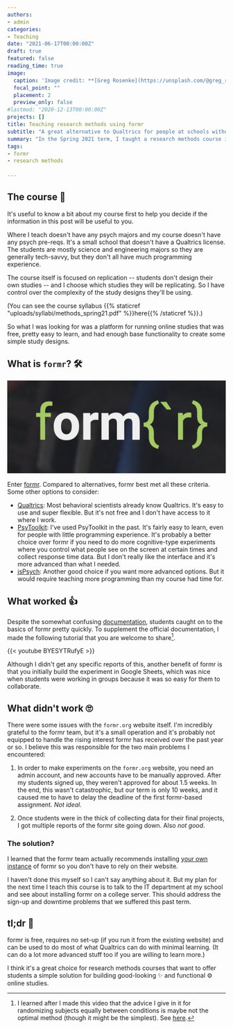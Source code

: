 ```yaml
---
authors:
- admin
categories:
- Teaching
date: "2021-06-17T00:00:00Z"
draft: true
featured: false
reading_time: true
image:
  caption: 'Image credit: **[Greg Rosenke](https://unsplash.com/@greg_rosenke?utm_source=unsplash&utm_medium=referral&utm_content=creditCopyText)** on **[Unsplash](https://unsplash.com/s/photos/build?utm_source=unsplash&utm_medium=referral&utm_content=creditCopyText)**.'
  focal_point: ""
  placement: 2
  preview_only: false
#lastmod: "2020-12-13T00:00:00Z"
projects: []
title: Teaching research methods using formr
subtitle: "A great alternative to Qualtrics for people at schools without access."
summary: "In the Spring 2021 term, I taught a research methods course in which students learned to build online studies using formr. I explain what worked, what didn't, and why I recommend using formr to others."
tags:
- formr
- research methods

---
```


## The course 🎒

It's useful to know a bit about my course first to help you decide if the information in this post will be useful to you.

Where I teach doesn't have any psych majors and my course doesn't have any psych pre-reqs. It's a small school that doesn't have a Qualtrics license. The students are mostly science and engineering majors so they are generally tech-savvy, but they don't all have much programming experience.

The course itself is focused on replication -- students don't design their own studies -- and I choose which studies they will be replicating. So I have control over the complexity of the study designs they'll be using.

(You can see the course syllabus {{% staticref "uploads/syllabi/methods_spring21.pdf" %}}here{{% /staticref %}}.)

So what I was looking for was a platform for running online studies that was free, pretty easy to learn, and had enough base functionality to create some simple study designs.

## What is `formr`? 🛠️

![formr](formr.png "formr")

Enter [formr](https://formr.org/). Compared to alternatives, formr best met all these criteria. Some other options to consider:

* [Qualtrics](https://www.qualtrics.com/): Most behavioral scientists already know Qualtrics. It's easy to use and super flexible. But it's not free and I don't have access to it where I work.
* [PsyToolkit](https://www.psytoolkit.org/): I've used PsyToolkit in the past. It's fairly easy to learn, even for people with little programming experience. It's probably a better choice over formr if you need to do more cognitive-type experiments where you control what people see on the screen at certain times and collect response time data. But I don't really like the interface and it's more advanced than what I needed.
* [jsPsych](https://www.jspsych.org/): Another good choice if you want more advanced options. But it would require teaching more programming than my course had time for.

## What worked 👍

Despite the somewhat confusing [documentation](https://formr.org/documentation), students caught on to the basics of formr pretty quickly. To supplement the official documentation, I made the following tutorial that you are welcome to share[^1].

[^1]: I learned after I made this video that the advice I give in it for randomizing subjects equally between conditions is maybe not the optimal method (though it might be the simplest). See [here](https://groups.google.com/g/formr/c/BRRxQi9pFhM/m/Hs2VyKCOAwAJ).

{{< youtube BYESYTRufyE >}}

Although I didn't get any specific reports of this, another benefit of formr is that you initially build the experiment in Google Sheets, which was nice when students were working in groups because it was so easy for them to collaborate.

## What didn't work 🙄

There were some issues with the `formr.org` website itself. I'm incredibly grateful to the formr team, but it's a small operation and it's probably not equipped to handle the rising interest formr has received over the past year or so. I believe this was responsible for the two main problems I encountered:

1. In order to make experiments on the `formr.org` website, you need an admin account, and new accounts have to be manually approved. After my students signed up, they weren't approved for about 1.5 weeks. In the end, this wasn't catastrophic, but our term is only 10 weeks, and it caused me to have to delay the deadline of the first formr-based assignment. *Not ideal.*

2. Once students were in the thick of collecting data for their final projects, I got multiple reports of the formr site going down. Also *not good*.

### The solution?

I learned that the formr team actually recommends installing [your own instance](https://github.com/rubenarslan/formr.org/blob/master/INSTALLATION.md) of formr so you don't have to rely on their website.

I haven't done this myself so I can't say anything about it. But my plan for the next time I teach this course is to talk to the IT department at my school and see about installing formr on a college server. This should address the sign-up and downtime problems that we suffered this past term.

## tl;dr 📔

formr is free, requires no set-up (if you run it from the existing website) and can be used to do most of what Qualtrics can do with minimal learning. (It can do a lot more advanced stuff too if you are willing to learn more.)

I think it's a great choice for research methods courses that want to offer students a simple solution for building good-looking ✨ and functional  ⚙️ online studies.

